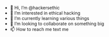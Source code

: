 - 👋 Hi, I’m @hackersethic
- 👀 I’m interested in ethical hacking
- 🌱 I’m currently learning various things
- 💞️ I’m looking to collaborate on something big
- 📫 How to reach me text me

<!---
hackersethic/hackersethic is a ✨ special ✨ repository because its `README.md` (this file) appears on your GitHub profile.
You can click the Preview link to take a look at your changes.
--->
